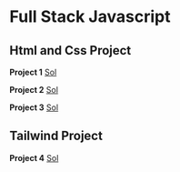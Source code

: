 # Full Stack Javascript

## Html and Css Project
**Project 1**
[Sol](./Projects/Project%2001/readme.md)

**Project 2**
[Sol](./Projects/Project%2002/)

**Project 3**
[Sol](./Projects/Project%2003/)

## Tailwind Project

**Project 4**
[Sol](./Projects/Project%204%20%20vscode/)